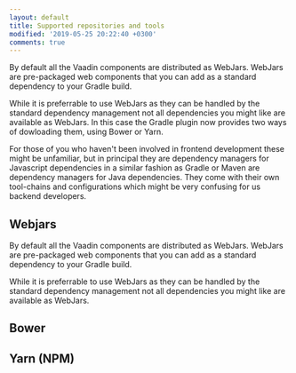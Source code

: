 ```yaml
---
layout: default
title: Supported repositories and tools
modified: '2019-05-25 20:22:40 +0300'
comments: true
---
```


By default all the Vaadin components are distributed as WebJars. WebJars are pre-packaged web components that 
you can add as a standard dependency to your Gradle build.

While it is preferrable to use WebJars as they can be handled by the standard dependency management not all 
dependencies you might like are available as WebJars. In this case the Gradle plugin now provides two ways of 
dowloading them, using Bower or Yarn. 

For those of you who haven't been involved in frontend development these might be unfamiliar, but in principal 
they are dependency managers for Javascript dependencies in a similar fashion as Gradle or Maven are dependency 
managers for Java dependencies. They come with their own tool-chains and configurations which might be very 
confusing for us backend developers.

## Webjars

By default all the Vaadin components are distributed as WebJars. WebJars are pre-packaged web components that 
you can add as a standard dependency to your Gradle build.

While it is preferrable to use WebJars as they can be handled by the standard dependency management not all 
dependencies you might like are available as WebJars.

## Bower

## Yarn (NPM)
